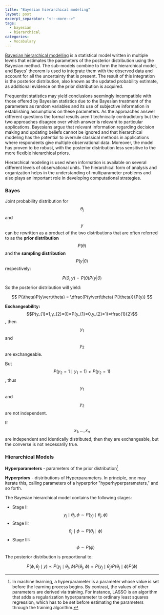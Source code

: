 ```yaml
---
title: "Bayesian hierarchical modeling"
layout: post
excerpt_separator: "<!--more-->"
tags:
  - bayesian
  - hierarchical
categories:
  - Vocabulary
---
```




[Bayesian hierarchical modelling](https://en.m.wikipedia.org/wiki/Bayesian_hierarchical_modeling) is a statistical model 
written in multiple levels that estimates the parameters of the posterior distribution using the Bayesian method.
The sub-models combine to form the hierarchical model, and Bayes' theorem is used to integrate them 
with the observed data and account for all the uncertainty that is present. 
The result of this integration is the posterior distribution, also known as the updated probability estimate, 
as additional evidence on the prior distribution is acquired.

<!--more-->

Frequentist statistics  may yield conclusions seemingly incompatible with those offered by Bayesian statistics 
due to the Bayesian treatment of the parameters as random variables and its use of subjective information 
in establishing assumptions on these parameters. 
As the approaches answer different questions the formal results aren't technically contradictory
but the two approaches disagree over which answer is relevant to particular applications. 
Bayesians argue that relevant information regarding decision making and updating beliefs 
cannot be ignored and that hierarchical modeling has the potential to overrule classical methods 
in applications where respondents give multiple observational data. 
Moreover, the model has proven to be robust, with the posterior distribution less sensitive 
to the more flexible hierarchical priors.

Hierarchical modeling is used when information is available on several different levels of observational units. 
The hierarchical form of analysis and organization helps in the understanding of multiparameter problems 
and also plays an important role in developing computational strategies.

### Bayes

Joint probability distribution for $$\theta_{j}$$  and $$y$$ can be rewritten as a product of the two 
distributions that are often referred to as the **prior distribution** $$P(\theta )$$  and 
the **sampling distribution** $$P(y\vert \theta )$$  respectively:

$$ P(\theta, y) = P(\theta)P(y\vert\theta) $$

So the posterior distribution will yield:

$$ P(\theta)P(y\vert\theta)  = \dfrac{P(y\vert\theta) P(\theta)}{P(y)} $$



**Exchangeability:**
$$P(y_{1}=1,y_{2}=0)=P(y_{1}=0,y_{2}=1)=\frac{1}{2}$$, then $$y_{1}$$  and $$y_{2}$$  are 
exchangeable.

But $$P(y_{2}=1\mid y_{1}=1) \neq P(y_{2}=1)$$, thus $$y_{1}$$  and $$y_{2}$$  are not independent.

If $$x_{1},\ldots ,x_{n}$$  are independent and identically distributed, then they are exchangeable, but the converse is not necessarily true.

### Hierarchical Models

**Hyperparameters** -  parameters of the prior distribution[^1]

[^1]: In machine learning, a hyperparameter is a parameter whose value is set before the learning process begins. By contrast, the values of other parameters are derived via training. For instance, LASSO is an algorithm that adds a regularization hyperparameter to ordinary least squares regression, which has to be set before estimating the parameters through the training algorithm.

**Hyperpriors** - distributions of Hyperparameters. In principle, one may iterate this, calling parameters of a hyperprior "hyperhyperparameters," and so forth.

The Bayesian hierarchical model contains the following stages:

- Stage I: $$y_{j}\mid \theta_{j},\phi \sim P(y_{j}\mid \theta_{j},\phi )$$ 
- Stage II: $$ \theta_{j}\mid \phi \sim P(\theta_{j}\mid \phi ) $$  
- Stage III: $$\phi \sim P(\phi )$$

The posterior distribution is proportional to:

$$  P(\phi ,\theta_{j}\mid y)\propto P(y_{j}\mid \theta_{j},\phi )P(\theta_{j},\phi ) = P(y_{j}\mid \theta_{j})P(\theta_{j}\mid \phi )P(\phi )$$









